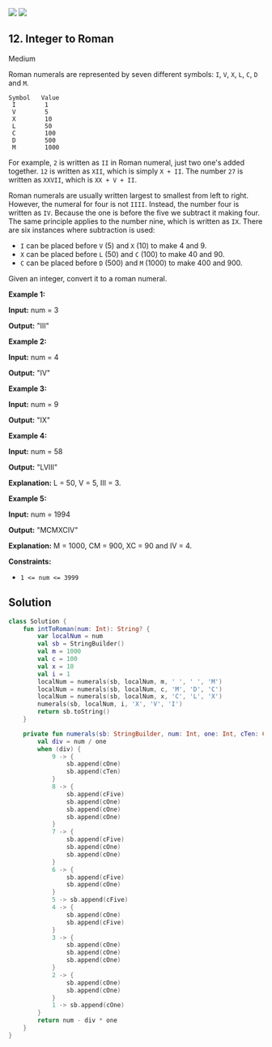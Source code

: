 [![](https://img.shields.io/github/stars/javadev/LeetCode-in-Kotlin?label=Stars&style=flat-square)](https://github.com/javadev/LeetCode-in-Kotlin)
[![](https://img.shields.io/github/forks/javadev/LeetCode-in-Kotlin?label=Fork%20me%20on%20GitHub%20&style=flat-square)](https://github.com/javadev/LeetCode-in-Kotlin/fork)

## 12\. Integer to Roman

Medium

Roman numerals are represented by seven different symbols: `I`, `V`, `X`, `L`, `C`, `D` and `M`.

    Symbol   Value
     I        1
     V        5
     X        10
     L        50
     C        100
     D        500
     M        1000

For example, `2` is written as `II` in Roman numeral, just two one's added together. `12` is written as `XII`, which is simply `X + II`. The number `27` is written as `XXVII`, which is `XX + V + II`.

Roman numerals are usually written largest to smallest from left to right. However, the numeral for four is not `IIII`. Instead, the number four is written as `IV`. Because the one is before the five we subtract it making four. The same principle applies to the number nine, which is written as `IX`. There are six instances where subtraction is used:

*   `I` can be placed before `V` (5) and `X` (10) to make 4 and 9.
*   `X` can be placed before `L` (50) and `C` (100) to make 40 and 90.
*   `C` can be placed before `D` (500) and `M` (1000) to make 400 and 900.

Given an integer, convert it to a roman numeral.

**Example 1:**

**Input:** num = 3

**Output:** "III" 

**Example 2:**

**Input:** num = 4

**Output:** "IV" 

**Example 3:**

**Input:** num = 9

**Output:** "IX" 

**Example 4:**

**Input:** num = 58

**Output:** "LVIII"

**Explanation:** L = 50, V = 5, III = 3. 

**Example 5:**

**Input:** num = 1994

**Output:** "MCMXCIV"

**Explanation:** M = 1000, CM = 900, XC = 90 and IV = 4. 

**Constraints:**

*   `1 <= num <= 3999`

## Solution

```kotlin
class Solution {
    fun intToRoman(num: Int): String? {
        var localNum = num
        val sb = StringBuilder()
        val m = 1000
        val c = 100
        val x = 10
        val i = 1
        localNum = numerals(sb, localNum, m, ' ', ' ', 'M')
        localNum = numerals(sb, localNum, c, 'M', 'D', 'C')
        localNum = numerals(sb, localNum, x, 'C', 'L', 'X')
        numerals(sb, localNum, i, 'X', 'V', 'I')
        return sb.toString()
    }

    private fun numerals(sb: StringBuilder, num: Int, one: Int, cTen: Char, cFive: Char, cOne: Char): Int {
        val div = num / one
        when (div) {
            9 -> {
                sb.append(cOne)
                sb.append(cTen)
            }
            8 -> {
                sb.append(cFive)
                sb.append(cOne)
                sb.append(cOne)
                sb.append(cOne)
            }
            7 -> {
                sb.append(cFive)
                sb.append(cOne)
                sb.append(cOne)
            }
            6 -> {
                sb.append(cFive)
                sb.append(cOne)
            }
            5 -> sb.append(cFive)
            4 -> {
                sb.append(cOne)
                sb.append(cFive)
            }
            3 -> {
                sb.append(cOne)
                sb.append(cOne)
                sb.append(cOne)
            }
            2 -> {
                sb.append(cOne)
                sb.append(cOne)
            }
            1 -> sb.append(cOne)
        }
        return num - div * one
    }
}
```